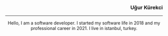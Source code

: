 <h3 align="right">Uğur Kürekci</h3>
<hr/>

<p align="center">Hello, I am a software developer. I started my software life in 2018 and my professional career in 2021. I live in istanbul, turkey.</p>



